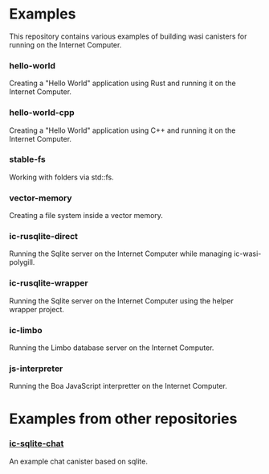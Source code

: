 # Examples

This repository contains various examples of building wasi canisters for running on the Internet Computer.

### hello-world
Creating a "Hello World" application using Rust and running it on the Internet Computer. 

### hello-world-cpp
Creating a "Hello World" application using C++ and running it on the Internet Computer.

### stable-fs
Working with folders via std::fs.

### vector-memory
Creating a file system inside a vector memory.

### ic-rusqlite-direct
Running the Sqlite server on the Internet Computer while managing ic-wasi-polygill.

### ic-rusqlite-wrapper
Running the Sqlite server on the Internet Computer using the helper wrapper project.

### ic-limbo
Running the Limbo database server on the Internet Computer.

### js-interpreter
Running the Boa JavaScript interpretter on the Internet Computer.


# Examples from other repositories

### [ic-sqlite-chat](https://github.com/kristoferlund/ic-sqlite-chat)
An example chat canister based on sqlite.


